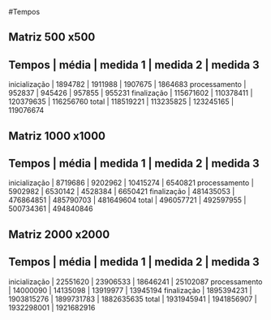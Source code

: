 #Tempos 

## Matriz 500 x500

Tempos        | média     | medida 1  | medida 2  | medida 3
---
inicialização | 1894782   | 1911988   | 1907675   | 1864683
processamento | 952837    | 945426    | 957855    | 955231
finalização   | 115671602 | 110378411 | 120379635 | 116256760
total         | 118519221 | 113235825 | 123245165 | 119076674

## Matriz 1000 x1000

Tempos        | média     | medida 1  | medida 2  | medida 3
---
inicialização | 8719686   | 9202962   | 10415274  | 6540821
processamento | 5902982   | 6530142   | 4528384   | 6650421
finalização   | 481435053 | 476864851 | 485790703 | 481649604
total         | 496057721 | 492597955 | 500734361 | 494840846

## Matriz 2000 x2000

Tempos        | média      | medida 1   | medida 2   | medida 3
---
inicialização | 22551620   | 23906533   | 18646241   | 25102087
processamento | 14000090   | 14135098   | 13919977   | 13945194
finalização   | 1895394231 | 1903815276 | 1899731783 | 1882635635
total         | 1931945941 | 1941856907 | 1932298001 | 1921682916
